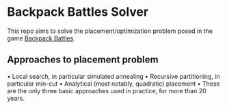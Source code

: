 # Backpack Battles Solver

This repo aims to solve the placement/optimization problem posed in the game [Backpack Battles](https://playwithfurcifer.itch.io/backpack-battles).

## Approaches to placement problem
• Local search, in particular simulated
annealing
• Recursive partitioning, in particular min-cut
• Analytical (most notably, quadratic)
placement
• These are the only three basic approaches
used in practice, for more than 20 years.
